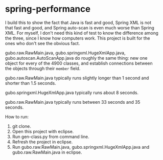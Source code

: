 # spring-performance

I build this to show the fact that Java is fast and good, Spring XML is not that fast and good, and Spring auto-scan is even much worse than Spring XML. For myself, I don't need this kind of test to know the difference among the three, since I know how computers work. This project is built for the ones who don't see the obvious fact.

gubo.raw.RawMain.java, gubo.springxml.HugeXmlApp.java, gubo.autoscan.AutoScanApp.java do roughly the same thing: new one object for every of the 4900 classes, and establish connections between the objects through their `member` field.


gubo.raw.RawMain.java typically runs slightly longer than 1 second and shorter than 1.5 seconds.


gubo.springxml.HugeXmlApp.java typically runs about 8 seconds.


gubo.raw.RawMain.java typically runs between 33 seconds and 35 seconds.


How to run:
1. git clone.
2. Open this project with eclipse.
3. Run gen-class.py from command line.
4. Refresh the project in eclipse. 
5. Run gubo.raw.RawMain.java, gubo.springxml.HugeXmlApp.java and gubo.raw.RawMain.java in eclipse.
